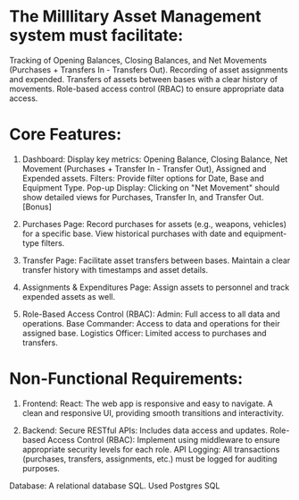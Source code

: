 
# The Milllitary Asset Management system must facilitate:
Tracking of Opening Balances, Closing Balances, and Net Movements (Purchases + Transfers In - Transfers Out).
Recording of asset assignments and expended.
Transfers of assets between bases with a clear history of movements.
Role-based access control (RBAC) to ensure appropriate data access.




# Core Features:
1. Dashboard:
Display key metrics: Opening Balance, Closing Balance, Net Movement (Purchases + Transfer In - Transfer Out), Assigned and Expended assets.
Filters: Provide filter options for Date, Base and Equipment Type.
Pop-up Display: Clicking on "Net Movement" should show detailed views for Purchases, Transfer In, and Transfer Out. [Bonus]

2. Purchases Page:
Record purchases for assets (e.g., weapons, vehicles) for a specific base.
View historical purchases with date and equipment-type filters.

3. Transfer Page:
Facilitate asset transfers between bases.
Maintain a clear transfer history with timestamps and asset details.

4. Assignments & Expenditures Page:
Assign assets to personnel and track expended assets as well.

5. Role-Based Access Control (RBAC):
Admin: Full access to all data and operations.
Base Commander: Access to data and operations for their assigned base.
Logistics Officer: Limited access to purchases and transfers.

# Non-Functional Requirements:
1. Frontend:
React: The web app is responsive and easy to navigate. A clean and responsive UI, providing smooth transitions and interactivity.

3. Backend:
Secure RESTful APIs: Includes data access and updates.
Role-based Access Control (RBAC): Implement using middleware to ensure appropriate security levels for each role.
API Logging: All transactions (purchases, transfers, assignments, etc.) must be logged for auditing purposes.

Database: 
A relational database SQL. Used Postgres SQL
